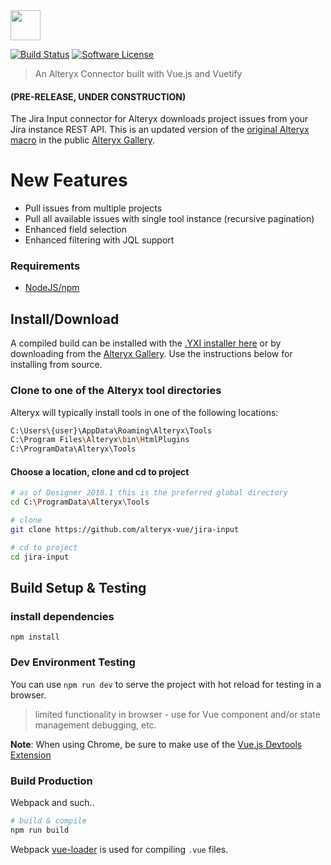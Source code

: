 <img src='./public/banner.png' height='48'>

[![Build Status](https://travis-ci.org/alteryx-vue/jira-input.svg?branch=master)](https://travis-ci.org/alteryx-vue/jira-input) [![Software License](https://img.shields.io/badge/license-MIT-brightgreen.svg?style=flat)](LICENSE)
> An Alteryx Connector built with Vue.js and Vuetify

#### (PRE-RELEASE, UNDER CONSTRUCTION)

The Jira Input connector for Alteryx downloads project issues from your Jira instance REST API.  This is an updated version of the [original Alteryx macro](https://gallery.alteryx.com/#!app/JIRA-Connector/58d87c2feffc2a0dd0b5ed8f) in the public [Alteryx Gallery](https://gallery.alteryx.com).

# New Features
- Pull issues from multiple projects
- Pull all available issues with single tool instance (recursive pagination)
- Enhanced field selection
- Enhanced filtering with JQL support

### Requirements
- [NodeJS/npm](https://nodejs.org)


## Install/Download

A compiled build can be installed with the [.YXI installer here]() or by downloading from the [Alteryx Gallery]().  Use the instructions below for installing from source.

### Clone to one of the Alteryx tool directories

Alteryx will typically install tools in one of the following locations:
``` bash
C:\Users\{user}\AppData\Roaming\Alteryx\Tools
C:\Program Files\Alteryx\bin\HtmlPlugins
C:\ProgramData\Alteryx\Tools
```

#### Choose a location, clone and cd to project
``` bash
# as of Designer 2018.1 this is the preferred global directory
cd C:\ProgramData\Alteryx\Tools

# clone 
git clone https://github.com/alteryx-vue/jira-input

# cd to project
cd jira-input
```

## Build Setup & Testing

### install dependencies

`npm install`

### Dev Environment Testing

You can use `npm run dev` to serve the project with hot reload for testing in a browser.  
>limited functionality in browser - use for Vue component and/or state management debugging, etc.

__Note__: When using Chrome, be sure to make use of the [Vue.js Devtools Extension](https://chrome.google.com/webstore/detail/vuejs-devtools/nhdogjmejiglipccpnnnanhbledajbpd)

### Build Production

Webpack and such..

``` bash
# build & compile
npm run build
```

Webpack [vue-loader](http://vuejs.github.io/vue-loader) is used for compiling `.vue` files.
